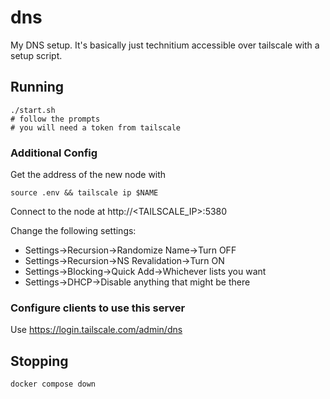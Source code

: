 # dns
My DNS setup. It's basically just technitium accessible over tailscale with a setup script.

## Running
```
./start.sh
# follow the prompts
# you will need a token from tailscale
```

### Additional Config
Get the address of the new node with
```
source .env && tailscale ip $NAME
```
Connect to the node at http://<TAILSCALE_IP>:5380

Change the following settings:

 - Settings->Recursion->Randomize Name->Turn OFF
 - Settings->Recursion->NS Revalidation->Turn ON
 - Settings->Blocking->Quick Add->Whichever lists you want
 - Settings->DHCP->Disable anything that might be there

### Configure clients to use this server
Use https://login.tailscale.com/admin/dns

## Stopping
```sh
docker compose down
```
